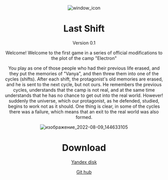 <div align="center">

![window_icon](https://user-images.githubusercontent.com/81814508/183629801-fd737635-d340-420f-b365-d0648527532e.png)

 <h1>Last Shift</h1>
 
 Version 0.1

Welcome! Welcome to the first game in a series of official modifications to the plot of the camp "Electron"

 You play as one of those people who had their previous life erased, and they put the memories of "Vanya", and then threw them into one of the cycles (shifts).
After each shift, the protagonist's old memories are erased, and he is sent to the next cycle, but not ours.
He remembers the previous cycles, understands that the camp is not real, and at the same time understands that he has no chance to get out into the real world.
However! suddenly the universe, which our protagonist, as he defended, studied, begins to work not as it should.
One thing is clear, in some of the cycles there was a failure, which means that an exit to the real world was also formed.

  ![изображение_2022-08-09_144633105](https://user-images.githubusercontent.com/81814508/183629827-e13cf7ee-a12f-49f5-a0d1-1bebaae8aa15.png)

 <h1>Download</h1>
 
 [Yandex disk](https://yadi.sk/d/MV4Zcs3HhcMkHQ)
 
 [Git hub](https://github.com/Frilm/Last-shift/releases/tag/alpha)
 
